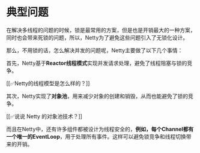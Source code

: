 # 典型问题


在解决多线程的问题的时候，锁是最常用的方案，但是也是开销最大的一种方案，同时也会带来死锁的问题，所以，Netty为了避免这些问题引入了无锁化设计。



那么，不用锁的话，怎么解决并发的问题呢，Netty主要做了以下几个事情：



首先，Netty基于**Reactor线程模式**实现并发请求处理，避免了线程阻塞与锁的竞争。



[[✅Netty的线程模型是怎么样的？]]



其次，Netty实现了**对象池**，用来减少对象的创建和销毁，从而也能避免了锁的竞争。



[[✅说说 Netty 的对象池技术？]]



而且在Netty中，还有许多组件都被设计为线程安全的，**例如，每个Channel都有一个唯一的EventLoop**，用于处理所有事件。这样可以避免锁竞争和线程切换带来的开销。

